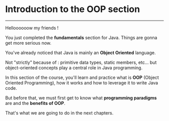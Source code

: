 # Introduction to the OOP section

---

Helloooooow my friends !

You just completed the **fundamentals** section for Java. Things are gonna get more serious now.

You've already noticed that Java is mainly an **Object Oriented** language.

Not "strictly" because of : primitive data types, static members, etc... but object-oriented concepts play a central role in Java programming.

In this section of the course, you'll learn and practice what is **OOP** (Object Oriented Programming), how it works and how to leverage it to write Java code.

But before that, we must first get to know what **programming paradigms** are and the **benefits of OOP**.

That's what we are going to do in the next chapters.
